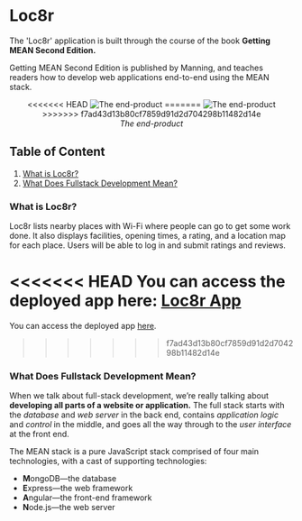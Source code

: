 # Loc8r
The 'Loc8r' application is built through the course of the book **Getting MEAN Second Edition.**

Getting MEAN Second Edition is published by Manning, and teaches readers how to develop web applications end-to-end using the MEAN stack.

<p align="center">
<<<<<<< HEAD
  <img src="https://freecontent.manning.com/wp-content/uploads/Holmes_PaMSA_05.png" alt="The end-product">
=======
  <img src="https://uploads.sitepoint.com/wp-content/uploads/2017/07/1499952370fig-5-end-product.png" alt="The end-product">
>>>>>>> f7ad43d13b80cf7859d91d2d704298b11482d14e
  <br>
  <em>The end-product</em>
</p>


## Table of Content
<ol>
  <li><a href='#whatisloc8r'>What is Loc8r?</a></li>
  <li><a href='#fullstackdevelopment'>What Does Fullstack Development Mean?</a></li>
</ol>

### <span id='whatisloc8r'>What is Loc8r?</span>
Loc8r lists nearby places with Wi-Fi where people can go
to get some work done. It also displays facilities, opening times, a rating, and a location map for each place. Users will be able to log in and submit ratings and reviews.

<<<<<<< HEAD
You can access the deployed app here: [Loc8r App](https://yashwanthkosuri-loc8r.cyclic.cloud/)
=======
You can access the deployed app [here](https://yashwanthkosuri-loc8r.cyclic.cloud/).
>>>>>>> f7ad43d13b80cf7859d91d2d704298b11482d14e

### <span id='fullstackdevelopment'>What Does Fullstack Development Mean?</span>
When we talk about full-stack development, we’re really talking about **developing all parts of a website or application.** The full stack starts with the _database_ and
_web server_ in the back end, contains _application logic_ and _control_ in the middle, and goes all the way through to the _user interface_ at the front end.

The MEAN stack is a pure JavaScript stack comprised of four main technologies, with a cast of supporting technologies:
- **M**ongoDB—the database
- **E**xpress—the web framework
- **A**ngular—the front-end framework
- **N**ode.js—the web server
